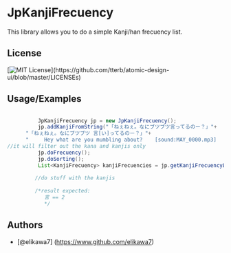 # JpKanjiFrecuency

This library allows you to do a simple Kanji/han frecuency list. 




## License
[![MIT License](https://img.shields.io/apm/l/atomic-design-ui.svg?)](https://github.com/tterb/atomic-design-ui/blob/master/LICENSEs)



## Usage/Examples

```java

		  JpKanjiFrecuency jp = new JpKanjiFrecuency(); 
		  jp.addKanjiFromString("「ねぇねぇ。なにブツブツ言ってるのー？」"+	
      "「ねぇねぇ。なにブツブツ 言[い]ってるのー？」"+
      "		Hey what are you mumbling about?	[sound:MAY_0000.mp3]		1	？？？	Mayuri?"); //you can add a string with kanjis, english, whatever, 
//it will filter out the kana and kanjis only 
		  jp.doFrecuency();
		  jp.doSorting();
		  List<KanjiFrecuency> kanjiFrecuencies = jp.getKanjiFrecuencyList();
	 	 
	 	 //do stuff with the kanjis
		 
		 /*result expected:
		 	言 == 2 
			*/
```


## Authors

- [@elikawa7] (https://www.github.com/elikawa7)

